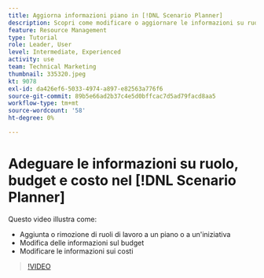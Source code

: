 ```yaml
---
title: Aggiorna informazioni piano in [!DNL Scenario Planner]
description: Scopri come modificare o aggiornare le informazioni su ruoli, budget o costi di un processo dopo la creazione di un piano o di un’iniziativa nel [!DNL Scenario Planner].
feature: Resource Management
type: Tutorial
role: Leader, User
level: Intermediate, Experienced
activity: use
team: Technical Marketing
thumbnail: 335320.jpeg
kt: 9078
exl-id: da426ef6-5033-4974-a897-e82563a776f6
source-git-commit: 89b5e66ad2b37c4e5d0bffcac7d5ad79facd8aa5
workflow-type: tm+mt
source-wordcount: '58'
ht-degree: 0%

---
```


# Adeguare le informazioni su ruolo, budget e costo nel [!DNL Scenario Planner]

Questo video illustra come:

* Aggiunta o rimozione di ruoli di lavoro a un piano o a un&#39;iniziativa
* Modifica delle informazioni sul budget
* Modificare le informazioni sui costi

>[!VIDEO](https://video.tv.adobe.com/v/335320/?quality=12)
